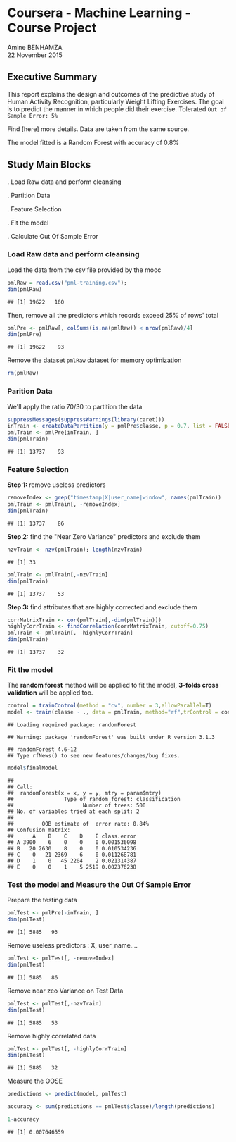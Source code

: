 # Coursera - Machine Learning - Course Project
Amine BENHAMZA  
22 November 2015  

## Executive Summary
This report explains the design and outcomes of the predictive study of Human Activity Recognition, particularly Weight Lifting Exercises. The goal is to predict the manner in which people did their exercise. Tolerated `Out of Sample Error: 5%` 

Find [here] more details. Data are taken from the same source.

The model fitted is a Random Forest with accuracy of 0.8%

## Study Main Blocks

. Load Raw data and perform cleansing

. Partition Data

. Feature Selection

. Fit the model

. Calculate Out Of Sample Error

### Load Raw data and perform cleansing
Load the data from the csv file provided by the mooc


```r
pmlRaw = read.csv("pml-training.csv");
dim(pmlRaw)
```

```
## [1] 19622   160
```

Then, remove all the predictors which records exceed 25% of rows' total

```r
pmlPre <- pmlRaw[, colSums(is.na(pmlRaw)) < nrow(pmlRaw)/4]
dim(pmlPre)
```

```
## [1] 19622    93
```

Remove the dataset `pmlRaw` dataset for memory optimization

```r
rm(pmlRaw)
```

### Parition Data
We'll apply the ratio 70/30 to partition the data


```r
suppressMessages(suppressWarnings(library(caret)))
inTrain <- createDataPartition(y = pmlPre$classe, p = 0.7, list = FALSE)
pmlTrain <- pmlPre[inTrain, ]
dim(pmlTrain)
```

```
## [1] 13737    93
```

### Feature Selection

**Step 1:** remove useless predictors

```r
removeIndex <- grep("timestamp|X|user_name|window", names(pmlTrain))
pmlTrain <- pmlTrain[, -removeIndex]
dim(pmlTrain)
```

```
## [1] 13737    86
```

**Step 2:** find the "Near Zero Variance" predictors and exclude them

```r
nzvTrain <- nzv(pmlTrain); length(nzvTrain)
```

```
## [1] 33
```

```r
pmlTrain <- pmlTrain[,-nzvTrain]
dim(pmlTrain)
```

```
## [1] 13737    53
```

**Step 3:** find attributes that are highly corrected and exclude them

```r
corrMatrixTrain <- cor(pmlTrain[,-dim(pmlTrain)])
highlyCorrTrain <- findCorrelation(corrMatrixTrain, cutoff=0.75)
pmlTrain <- pmlTrain[, -highlyCorrTrain]
dim(pmlTrain)
```

```
## [1] 13737    32
```


### Fit the model
The **random forest** method will be applied to fit the model, **3-folds cross validation** will be applied too.


```r
control = trainControl(method = "cv", number = 3,allowParallel=T)
model <- train(classe ~ ., data = pmlTrain, method="rf",trControl = control)
```

```
## Loading required package: randomForest
```

```
## Warning: package 'randomForest' was built under R version 3.1.3
```

```
## randomForest 4.6-12
## Type rfNews() to see new features/changes/bug fixes.
```

```r
model$finalModel
```

```
## 
## Call:
##  randomForest(x = x, y = y, mtry = param$mtry) 
##                Type of random forest: classification
##                      Number of trees: 500
## No. of variables tried at each split: 2
## 
##         OOB estimate of  error rate: 0.84%
## Confusion matrix:
##      A    B    C    D    E class.error
## A 3900    6    0    0    0 0.001536098
## B   20 2630    8    0    0 0.010534236
## C    0   21 2369    6    0 0.011268781
## D    1    0   45 2204    2 0.021314387
## E    0    0    1    5 2519 0.002376238
```

### Test the model and Measure the Out Of Sample Error

Prepare the testing data

```r
pmlTest <- pmlPre[-inTrain, ]
dim(pmlTest)
```

```
## [1] 5885   93
```

Remove useless predictors : X, user_name....

```r
pmlTest <- pmlTest[, -removeIndex]
dim(pmlTest)
```

```
## [1] 5885   86
```

Remove near zeo Variance on Test Data

```r
pmlTest <- pmlTest[,-nzvTrain]
dim(pmlTest)
```

```
## [1] 5885   53
```

Remove highly correlated data

```r
pmlTest <- pmlTest[, -highlyCorrTrain]
dim(pmlTest)
```

```
## [1] 5885   32
```

Measure the OOSE

```r
predictions <- predict(model, pmlTest)

accuracy <- sum(predictions == pmlTest$classe)/length(predictions)

1-accuracy
```

```
## [1] 0.007646559
```
